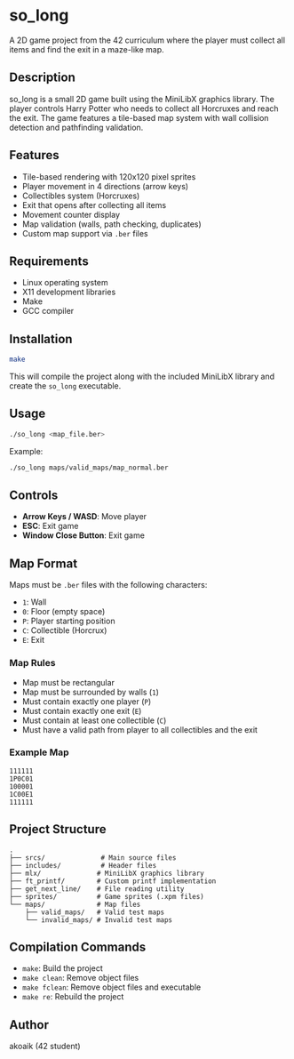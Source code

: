 # so_long

A 2D game project from the 42 curriculum where the player must collect all items and find the exit in a maze-like map.

## Description

so_long is a small 2D game built using the MiniLibX graphics library. The player controls Harry Potter who needs to collect all Horcruxes and reach the exit. The game features a tile-based map system with wall collision detection and pathfinding validation.

## Features

- Tile-based rendering with 120x120 pixel sprites
- Player movement in 4 directions (arrow keys)
- Collectibles system (Horcruxes)
- Exit that opens after collecting all items
- Movement counter display
- Map validation (walls, path checking, duplicates)
- Custom map support via `.ber` files

## Requirements

- Linux operating system
- X11 development libraries
- Make
- GCC compiler

## Installation

```bash
make
```

This will compile the project along with the included MiniLibX library and create the `so_long` executable.

## Usage

```bash
./so_long <map_file.ber>
```

Example:
```bash
./so_long maps/valid_maps/map_normal.ber
```

## Controls

- **Arrow Keys / WASD**: Move player
- **ESC**: Exit game
- **Window Close Button**: Exit game

## Map Format

Maps must be `.ber` files with the following characters:

- `1`: Wall
- `0`: Floor (empty space)
- `P`: Player starting position
- `C`: Collectible (Horcrux)
- `E`: Exit

### Map Rules

- Map must be rectangular
- Map must be surrounded by walls (`1`)
- Must contain exactly one player (`P`)
- Must contain exactly one exit (`E`)
- Must contain at least one collectible (`C`)
- Must have a valid path from player to all collectibles and the exit

### Example Map

```
111111
1P0C01
100001
1C00E1
111111
```

## Project Structure

```
.
├── srcs/              # Main source files
├── includes/          # Header files
├── mlx/              # MiniLibX graphics library
├── ft_printf/        # Custom printf implementation
├── get_next_line/    # File reading utility
├── sprites/          # Game sprites (.xpm files)
└── maps/             # Map files
    ├── valid_maps/   # Valid test maps
    └── invalid_maps/ # Invalid test maps
```

## Compilation Commands

- `make`: Build the project
- `make clean`: Remove object files
- `make fclean`: Remove object files and executable
- `make re`: Rebuild the project

## Author

akoaik (42 student)
